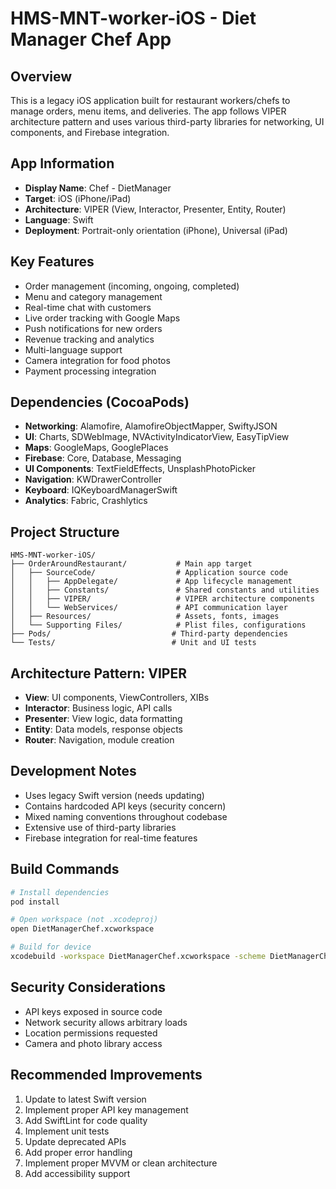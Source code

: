 # HMS-MNT-worker-iOS - Diet Manager Chef App

## Overview
This is a legacy iOS application built for restaurant workers/chefs to manage orders, menu items, and deliveries. The app follows VIPER architecture pattern and uses various third-party libraries for networking, UI components, and Firebase integration.

## App Information
- **Display Name**: Chef - DietManager
- **Target**: iOS (iPhone/iPad)
- **Architecture**: VIPER (View, Interactor, Presenter, Entity, Router)
- **Language**: Swift
- **Deployment**: Portrait-only orientation (iPhone), Universal (iPad)

## Key Features
- Order management (incoming, ongoing, completed)
- Menu and category management
- Real-time chat with customers
- Live order tracking with Google Maps
- Push notifications for new orders
- Revenue tracking and analytics
- Multi-language support
- Camera integration for food photos
- Payment processing integration

## Dependencies (CocoaPods)
- **Networking**: Alamofire, AlamofireObjectMapper, SwiftyJSON
- **UI**: Charts, SDWebImage, NVActivityIndicatorView, EasyTipView
- **Maps**: GoogleMaps, GooglePlaces
- **Firebase**: Core, Database, Messaging
- **UI Components**: TextFieldEffects, UnsplashPhotoPicker
- **Navigation**: KWDrawerController
- **Keyboard**: IQKeyboardManagerSwift
- **Analytics**: Fabric, Crashlytics

## Project Structure
```
HMS-MNT-worker-iOS/
├── OrderAroundRestaurant/           # Main app target
│   ├── SourceCode/                  # Application source code
│   │   ├── AppDelegate/             # App lifecycle management
│   │   ├── Constants/               # Shared constants and utilities
│   │   ├── VIPER/                   # VIPER architecture components
│   │   └── WebServices/             # API communication layer
│   ├── Resources/                   # Assets, fonts, images
│   └── Supporting Files/            # Plist files, configurations
├── Pods/                           # Third-party dependencies
└── Tests/                          # Unit and UI tests
```

## Architecture Pattern: VIPER
- **View**: UI components, ViewControllers, XIBs
- **Interactor**: Business logic, API calls
- **Presenter**: View logic, data formatting
- **Entity**: Data models, response objects
- **Router**: Navigation, module creation

## Development Notes
- Uses legacy Swift version (needs updating)
- Contains hardcoded API keys (security concern)
- Mixed naming conventions throughout codebase
- Extensive use of third-party libraries
- Firebase integration for real-time features

## Build Commands
```bash
# Install dependencies
pod install

# Open workspace (not .xcodeproj)
open DietManagerChef.xcworkspace

# Build for device
xcodebuild -workspace DietManagerChef.xcworkspace -scheme DietManagerChef -configuration Release
```

## Security Considerations
- API keys exposed in source code
- Network security allows arbitrary loads
- Location permissions requested
- Camera and photo library access

## Recommended Improvements
1. Update to latest Swift version
2. Implement proper API key management
3. Add SwiftLint for code quality
4. Implement unit tests
5. Update deprecated APIs
6. Add proper error handling
7. Implement proper MVVM or clean architecture
8. Add accessibility support